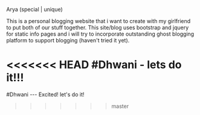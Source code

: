 Arya (special | unique)

This is a personal blogging website that i want to create with my girlfriend to put both of our stuff together.
This site/blog uses bootstrap and jquery for static info pages and i will try to incorporate outstanding ghost blogging platform to support blogging (haven't tried it yet).

<<<<<<< HEAD
#Dhwani - lets do it!!!
=======
#Dhwani --- Excited! let's do it!
>>>>>>> master
